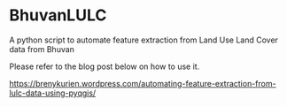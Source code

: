# BhuvanLULC
A python script to automate feature extraction from Land Use Land Cover data from Bhuvan

Please refer to the blog post below on how to use it.

https://brenykurien.wordpress.com/automating-feature-extraction-from-lulc-data-using-pyqgis/
